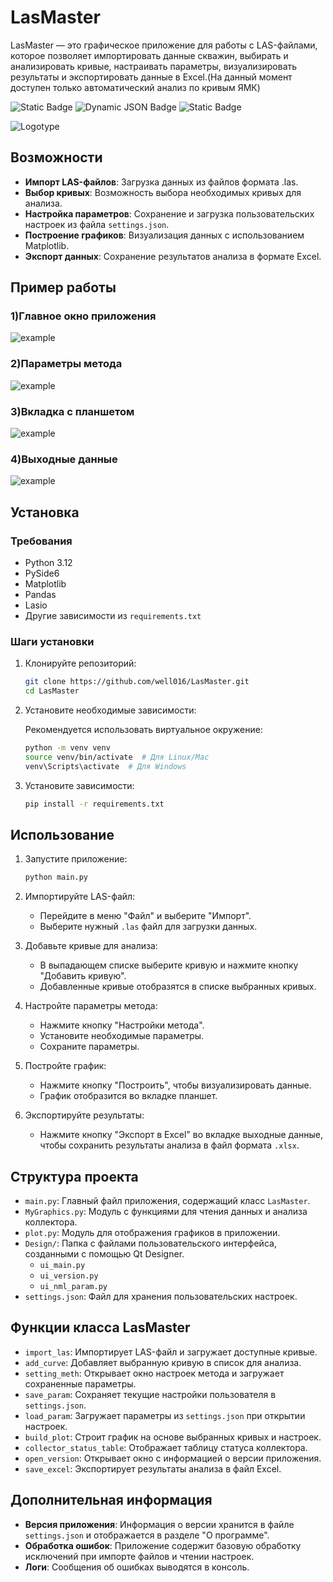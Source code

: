 # LasMaster

LasMaster — это графическое приложение для работы с LAS-файлами, которое позволяет импортировать данные скважин, выбирать и анализировать кривые, настраивать параметры, визуализировать результаты и экспортировать данные в Excel.(На данный момент доступен только автоматический анализ по кривым ЯМК)
<!--Блок информации о репозитории в бейджах-->
![Static Badge](https://img.shields.io/badge/well016-_LasMaster-blue?style=plastic&logo=LasMaster)
![Dynamic JSON Badge](https://img.shields.io/badge/dynamic/json?url=https%3A%2F%2Fraw.githubusercontent.com%2Fwell016%2FLasMaster%2F6d43ec5a6788c04f5b1576a18c65ac42aed2b802%2Fsettings.json&query=%24.VERSION&label=Version&labelColor=blue&color=green)
![Static Badge](https://img.shields.io/badge/Python-_3.12-green?style=plastic&logo=LasMaster)


![Logotype](./IMAGE/programlogo.png)

## Возможности
- **Импорт LAS-файлов**: Загрузка данных из файлов формата .las.
- **Выбор кривых**: Возможность выбора необходимых кривых для анализа.
- **Настройка параметров**: Сохранение и загрузка пользовательских настроек из файла `settings.json`.
- **Построение графиков**: Визуализация данных с использованием Matplotlib.
- **Экспорт данных**: Сохранение результатов анализа в формате Excel.
## Пример работы
### 1)Главное окно приложения 
![example](./IMAGE/example/window.PNG) 
### 2)Параметры метода
![example](./IMAGE/example/input.PNG)
### 3)Вкладка с планшетом
![example](./IMAGE/example/plot.PNG)
### 4)Выходные данные
![example](./IMAGE/example/output.PNG)

## Установка

### Требования
- Python 3.12
- PySide6
- Matplotlib
- Pandas
- Lasio
- Другие зависимости из `requirements.txt`

### Шаги установки

1. Клонируйте репозиторий:

   ```bash
   git clone https://github.com/well016/LasMaster.git
   cd LasMaster
   ```

2. Установите необходимые зависимости:

   Рекомендуется использовать виртуальное окружение:

   ```bash
   python -m venv venv
   source venv/bin/activate  # Для Linux/Mac
   venv\Scripts\activate  # Для Windows
   ```

3. Установите зависимости:

   ```bash
   pip install -r requirements.txt
   ```

## Использование

1. Запустите приложение:

   ```bash
   python main.py
   ```

2. Импортируйте LAS-файл:
   - Перейдите в меню "Файл" и выберите "Импорт".
   - Выберите нужный `.las` файл для загрузки данных.

3. Добавьте кривые для анализа:
   - В выпадающем списке выберите кривую и нажмите кнопку "Добавить кривую".
   - Добавленные кривые отобразятся в списке выбранных кривых.

4. Настройте параметры метода:
   - Нажмите кнопку "Настройки метода".
   - Установите необходимые параметры.
   - Сохраните параметры.

5. Постройте график:
   - Нажмите кнопку "Построить", чтобы визуализировать данные.
   - График отобразится во вкладке планшет.

6. Экспортируйте результаты:
   - Нажмите кнопку "Экспорт в Excel" во вкладке выходные данные, чтобы сохранить результаты анализа в файл формата `.xlsx`.

## Структура проекта
- `main.py`: Главный файл приложения, содержащий класс `LasMaster`.
- `MyGraphics.py`: Модуль с функциями для чтения данных и анализа коллектора.
- `plot.py`: Модуль для отображения графиков в приложении.
- `Design/`: Папка с файлами пользовательского интерфейса, созданными с помощью Qt Designer.
  - `ui_main.py`
  - `ui_version.py`
  - `ui_nml_param.py`
- `settings.json`: Файл для хранения пользовательских настроек.

## Функции класса LasMaster
- `import_las`: Импортирует LAS-файл и загружает доступные кривые.
- `add_curve`: Добавляет выбранную кривую в список для анализа.
- `setting_meth`: Открывает окно настроек метода и загружает сохраненные параметры.
- `save_param`: Сохраняет текущие настройки пользователя в `settings.json`.
- `load_param`: Загружает параметры из `settings.json` при открытии настроек.
- `build_plot`: Строит график на основе выбранных кривых и настроек.
- `collector_status_table`: Отображает таблицу статуса коллектора.
- `open_version`: Открывает окно с информацией о версии приложения.
- `save_excel`: Экспортирует результаты анализа в файл Excel.

## Дополнительная информация
- **Версия приложения**: Информация о версии хранится в файле `settings.json` и отображается в разделе "О программе".
- **Обработка ошибок**: Приложение содержит базовую обработку исключений при импорте файлов и чтении настроек.
- **Логи**: Сообщения об ошибках выводятся в консоль.

